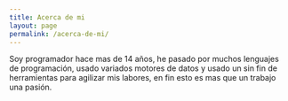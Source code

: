 ```yaml
---
title: Acerca de mi
layout: page
permalink: /acerca-de-mi/
---
```


Soy programador hace mas de 14 años, he pasado por muchos lenguajes de programación, usado variados motores de datos y usado un sin fin de herramientas para agilizar mis labores, en fin esto es mas que un trabajo una pasión.